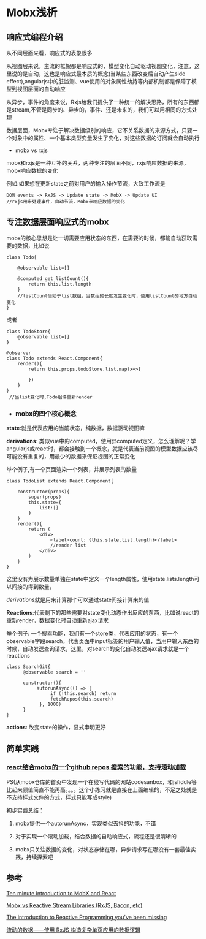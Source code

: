 
# Mobx浅析

## 响应式编程介绍

从不同层面来看，响应式的表象很多

从视图层来说，主流的框架都是响应式的，模型变化自动驱动视图变化，注意，这里说的是自动，这也是响应式最本质的概念(当某些东西改变后自动产生side effect),angularjs中的脏监测、vue使用的对象属性劫持等内部机制都是保障了模型到视图层面的自动响应

从异步，事件的角度来说，Rxjs给我们提供了一种统一的解决思路，所有的东西都是stream,不管是同步的、异步的，事件、还是未来的，我们可以用相同的方式处理

数据层面，Mobx专注于解决数据级别的响应，它不关系数据的来源方式，只要一个对象中的属性、一个基本类型变量发生了变化，对这些数据的订阅就会自动执行

- mobx vs rxjs

mobx和rxjs是一种互补的关系，两种专注的层面不同，rxjs响应数据的来源，mobx响应数据的变化

例如:如果想在更新state之前对用户的输入操作节流，大致工作流是

```
DOM events -> RxJS -> Update state -> MobX -> Update UI
//rxjs用来处理事件，自动节流，Mobx来响应数据的变化
```


## 专注数据层面响应式的mobx

mobx的核心思想是让一切需要应用状态的东西，在需要的时候，都能自动获取需要的数据，比如说

```
class Todo{

    @observable list=[]

    @computed get listCount(){
        return this.list.length
    }
    //listCount借助于list数组，当数组的长度发生变化时，使用listCount的地方自动变化
}
```

或者

```
class TodoStore{
    @observable list=[]
}

@observer
class Todo extends React.Component{
    render(){
        return this.props.todoStore.list.map(x=>{
            
        })
    }
}
 //当list变化时,Todo组件重新render
```

- ### mobx的四个核心概念

**state**:就是代表应用的当前状态，纯数据，数据驱动视图嘛

**derivations**: 类似vue中的computed，使用@computed定义，怎么理解呢？学angularjs或react时，都会接触到一个概念，就是代表当前视图的模型数据应该尽可能没有重复的，用最少的数据来保证视图的正常变化

举个例子,有一个页面渲染一个列表，并展示列表的数量

```
class TodoList extends React.Component{

    constructor(props){
        super(props)
        this.state={
            list:[]
        }
    }
    render(){
        return (
            <div>
                <label>count: {this.state.list.length}</label>
                //render list
            </div>
        )
    }
}

```

这里没有为展示数量单独在state中定义一个length属性，使用state.lists.length可以间接的得到数量，

*derivations*就是用来计算那个可以通过state间接计算来的值

**Reactions**:代表剩下的那些需要对state变化动态作出反应的东西，比如说react的重新render，数据变化时自动重新ajax请求

举个例子: 一个搜索功能，我们有一个store类，代表应用的状态，有一个observable字段search，代表页面中input标签的用户输入值，当用户输入东西的时候，自动发送查询请求，这里，对search的变化自动发送ajax请求就是一个 reactions

```
class SearchGit{
      @observable search = ''

      constructor(){
           autorunAsync(() => {
                if (!this.search) return
                fetchRepos(this.search)
            }, 1000)
      }
}
```

**actions**: 改变state的操作，显式申明更好

## 简单实践

### [react结合mobx的一个github repos 搜索的功能，支持滚动加载](https://codesandbox.io/s/jz6nnqkjw)

PS(从mobx仓库的首页中发现一个在线写代码的网站codesanbox，和jsfiddle等比起来颜值简直不能再高。。。。这个小练习就是直接在上面编辑的，不足之处就是不支持样式文件的方式，样式只能写成style)

初步实践总结：

1. mobx提供一个autorunAsync，实现类似去抖的功能，不错

2. 对于实现一个滚动加载，结合数据的自动响应式，流程还是很清晰的

3. mobx只关注数据的变化，对状态存储在哪，异步请求写在哪没有一套最佳实践，持续探索吧

## 参考

[Ten minute introduction to MobX and React](https://mobx.js.org/getting-started.html)

[Mobx vs Reactive Stream Libraries (RxJS, Bacon, etc)](https://github.com/mobxjs/mobx/wiki/Mobx-vs-Reactive-Stream-Libraries-(RxJS,-Bacon,-etc))

[The introduction to Reactive Programming you've been missing](https://gist.github.com/staltz/868e7e9bc2a7b8c1f754)

[
流动的数据——使用 RxJS 构造复杂单页应用的数据逻辑](https://zhuanlan.zhihu.com/p/23305264)
